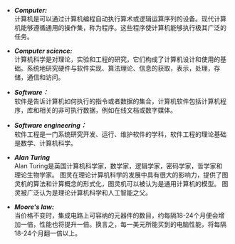 *  ***Computer:***   
计算机是可以通过计算机编程自动执行算术或逻辑运算序列的设备。现代计算机能够遵循通用的操作集，称为程序。这些程序使计算机能够执行极其广泛的任务。
* ***Computer science:***  
计算机科学是对理论，实验和工程的研究，它们构成了计算机设计和使用的基础。系统地研究硬件与软件实现、算法理论、信息的获取，表示，处理，存储，通信和访问。

* ***Software：***  
软件是告诉计算机如何执行的指令或者数据的集合，计算机软件包括计算机程序，库和相关的非可执行数据，例如在线文档或数字媒体。
* ***Software engineering：***  
软件工程是一门系统研究开发、运行、维护软件的学科，软件工程的理论基础是数学、计算机科学。
* ***Alan Turing***  
Alan Turing是英国计算机科学家，数学家，逻辑学家，密码学家，哲学家和理论生物学家。 图灵在理论计算机科学的发展中具有很大的影响力，提供了图灵机的算法和计算概念的形式化，图灵机可以被认为是通用计算机的模型。 图灵被广泛认为是理论计算机科学和人工智能之父。

* ***Moore's law:***  
当价格不变时，集成电路上可容纳的元器件的数目，约每隔18-24个月便会增加一倍，性能也将提升一倍。换言之，每一美元所能买到的电脑性能，将每隔18-24个月翻一倍以上。